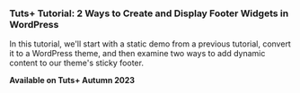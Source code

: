### Tuts+ Tutorial: 2 Ways to Create and Display Footer Widgets in WordPress

In this tutorial, we'll start with a static demo from a previous tutorial, convert it to a WordPress theme, and then examine two ways to add dynamic content to our theme's sticky footer.

**Available on Tuts+ Autumn 2023**
